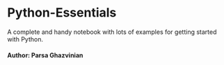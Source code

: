 # Python-Essentials
A complete and handy notebook with lots of examples for getting started with Python.
#### Author: Parsa Ghazvinian
